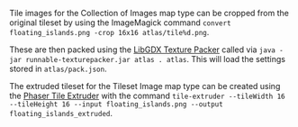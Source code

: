 Tile images for the Collection of Images map type can be cropped from the original tileset by using the ImageMagick command ```convert floating_islands.png -crop 16x16 atlas/tile%d.png```. 

These are then packed using the [LibGDX Texture Packer](https://github.com/libgdx/libgdx/wiki/Texture-packer) called via ```java -jar runnable-texturepacker.jar atlas . atlas```. This will load the settings stored in ```atlas/pack.json```.

The extruded tileset for the Tileset Image map type can be created using the [Phaser Tile Extruder](https://github.com/sporadic-labs/tile-extruder) with the command ```tile-extruder --tileWidth 16 --tileHeight 16 --input floating_islands.png --output floating_islands_extruded```.